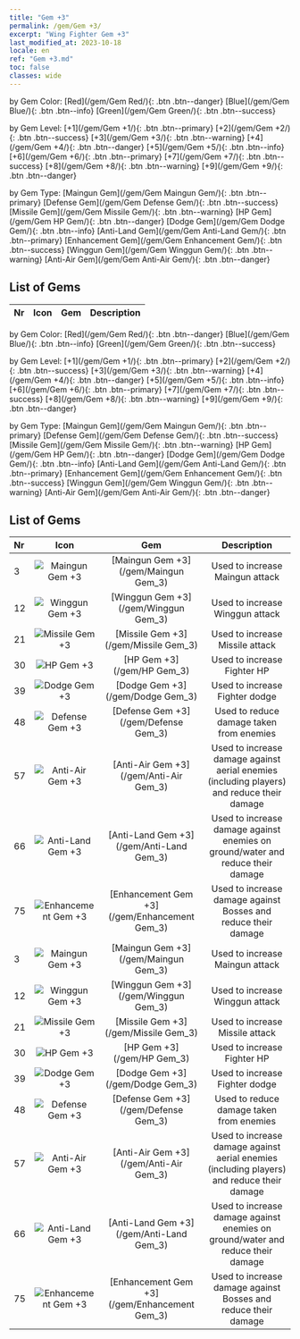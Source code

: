 ```yaml
---
title: "Gem +3"
permalink: /gem/Gem +3/
excerpt: "Wing Fighter Gem +3"
last_modified_at: 2023-10-18
locale: en
ref: "Gem +3.md"
toc: false
classes: wide
---
```


  by Gem Color:  [Red](/gem/Gem Red/){: .btn .btn--danger}   [Blue](/gem/Gem Blue/){: .btn .btn--info}   [Green](/gem/Gem Green/){: .btn .btn--success} 

  by Gem Level:  [+1](/gem/Gem +1/){: .btn .btn--primary}   [+2](/gem/Gem +2/){: .btn .btn--success}   [+3](/gem/Gem +3/){: .btn .btn--warning}   [+4](/gem/Gem +4/){: .btn .btn--danger}   [+5](/gem/Gem +5/){: .btn .btn--info}   [+6](/gem/Gem +6/){: .btn .btn--primary}   [+7](/gem/Gem +7/){: .btn .btn--success}   [+8](/gem/Gem +8/){: .btn .btn--warning}   [+9](/gem/Gem +9/){: .btn .btn--danger} 

  by Gem Type:  [Maingun Gem](/gem/Gem Maingun Gem/){: .btn .btn--primary}   [Defense Gem](/gem/Gem Defense Gem/){: .btn .btn--success}   [Missile Gem](/gem/Gem Missile Gem/){: .btn .btn--warning}   [HP Gem](/gem/Gem HP Gem/){: .btn .btn--danger}   [Dodge Gem](/gem/Gem Dodge Gem/){: .btn .btn--info}   [Anti-Land Gem](/gem/Gem Anti-Land Gem/){: .btn .btn--primary}   [Enhancement Gem](/gem/Gem Enhancement Gem/){: .btn .btn--success}   [Winggun Gem](/gem/Gem Winggun Gem/){: .btn .btn--warning}   [Anti-Air Gem](/gem/Gem Anti-Air Gem/){: .btn .btn--danger} 

## List of Gems

  |  Nr | Icon |      Gem        |   Description   |
  |:----|:----:|:---------------:|:---------------:|

  by Gem Color:  [Red](/gem/Gem Red/){: .btn .btn--danger}   [Blue](/gem/Gem Blue/){: .btn .btn--info}   [Green](/gem/Gem Green/){: .btn .btn--success} 

  by Gem Level:  [+1](/gem/Gem +1/){: .btn .btn--primary}   [+2](/gem/Gem +2/){: .btn .btn--success}   [+3](/gem/Gem +3/){: .btn .btn--warning}   [+4](/gem/Gem +4/){: .btn .btn--danger}   [+5](/gem/Gem +5/){: .btn .btn--info}   [+6](/gem/Gem +6/){: .btn .btn--primary}   [+7](/gem/Gem +7/){: .btn .btn--success}   [+8](/gem/Gem +8/){: .btn .btn--warning}   [+9](/gem/Gem +9/){: .btn .btn--danger} 

  by Gem Type:  [Maingun Gem](/gem/Gem Maingun Gem/){: .btn .btn--primary}   [Defense Gem](/gem/Gem Defense Gem/){: .btn .btn--success}   [Missile Gem](/gem/Gem Missile Gem/){: .btn .btn--warning}   [HP Gem](/gem/Gem HP Gem/){: .btn .btn--danger}   [Dodge Gem](/gem/Gem Dodge Gem/){: .btn .btn--info}   [Anti-Land Gem](/gem/Gem Anti-Land Gem/){: .btn .btn--primary}   [Enhancement Gem](/gem/Gem Enhancement Gem/){: .btn .btn--success}   [Winggun Gem](/gem/Gem Winggun Gem/){: .btn .btn--warning}   [Anti-Air Gem](/gem/Gem Anti-Air Gem/){: .btn .btn--danger} 

## List of Gems

  |  Nr | Icon |      Gem        |   Description   |
  |:----|:----:|:---------------:|:---------------:|
  | 3 | ![Maingun Gem +3](/images/gem/bs1_img1.png) | [Maingun Gem +3](/gem/Maingun Gem_3) | Used to increase Maingun attack | 
  | 12 | ![Winggun Gem +3](/images/gem/bs1_img2.png) | [Winggun Gem +3](/gem/Winggun Gem_3) | Used to increase Winggun attack | 
  | 21 | ![Missile Gem +3](/images/gem/bs1_img3.png) | [Missile Gem +3](/gem/Missile Gem_3) | Used to increase Missile attack | 
  | 30 | ![HP Gem +3](/images/gem/bs2_img1.png) | [HP Gem +3](/gem/HP Gem_3) | Used to increase Fighter HP | 
  | 39 | ![Dodge Gem +3](/images/gem/bs2_img2.png) | [Dodge Gem +3](/gem/Dodge Gem_3) | Used to increase Fighter dodge | 
  | 48 | ![Defense Gem +3](/images/gem/bs2_img3.png) | [Defense Gem +3](/gem/Defense Gem_3) | Used to reduce damage taken from enemies | 
  | 57 | ![Anti-Air Gem +3](/images/gem/bs3_img1.png) | [Anti-Air Gem +3](/gem/Anti-Air Gem_3) | Used to increase damage against aerial enemies (including players) and reduce their damage | 
  | 66 | ![Anti-Land Gem +3](/images/gem/bs3_img2.png) | [Anti-Land Gem +3](/gem/Anti-Land Gem_3) | Used to increase damage against enemies on ground/water and reduce their damage | 
  | 75 | ![Enhancement Gem +3](/images/gem/bs3_img3.png) | [Enhancement Gem +3](/gem/Enhancement Gem_3) | Used to increase damage against Bosses and reduce their damage | 
  | 3 | ![Maingun Gem +3](/images/gem/bs1_img1.png) | [Maingun Gem +3](/gem/Maingun Gem_3) | Used to increase Maingun attack | 
  | 12 | ![Winggun Gem +3](/images/gem/bs1_img2.png) | [Winggun Gem +3](/gem/Winggun Gem_3) | Used to increase Winggun attack | 
  | 21 | ![Missile Gem +3](/images/gem/bs1_img3.png) | [Missile Gem +3](/gem/Missile Gem_3) | Used to increase Missile attack | 
  | 30 | ![HP Gem +3](/images/gem/bs2_img1.png) | [HP Gem +3](/gem/HP Gem_3) | Used to increase Fighter HP | 
  | 39 | ![Dodge Gem +3](/images/gem/bs2_img2.png) | [Dodge Gem +3](/gem/Dodge Gem_3) | Used to increase Fighter dodge | 
  | 48 | ![Defense Gem +3](/images/gem/bs2_img3.png) | [Defense Gem +3](/gem/Defense Gem_3) | Used to reduce damage taken from enemies | 
  | 57 | ![Anti-Air Gem +3](/images/gem/bs3_img1.png) | [Anti-Air Gem +3](/gem/Anti-Air Gem_3) | Used to increase damage against aerial enemies (including players) and reduce their damage | 
  | 66 | ![Anti-Land Gem +3](/images/gem/bs3_img2.png) | [Anti-Land Gem +3](/gem/Anti-Land Gem_3) | Used to increase damage against enemies on ground/water and reduce their damage | 
  | 75 | ![Enhancement Gem +3](/images/gem/bs3_img3.png) | [Enhancement Gem +3](/gem/Enhancement Gem_3) | Used to increase damage against Bosses and reduce their damage | 
